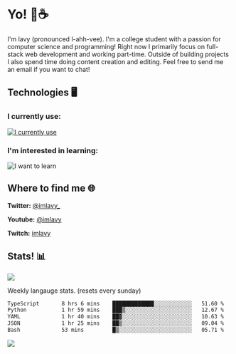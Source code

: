 # Yo! 🦊☕

I'm lavy (pronounced l-ahh-vee). I'm a college student with a passion for computer science and programming! Right now I primarily focus on full-stack web development and working part-time. Outside of building projects I also spend time doing content creation and editing. Feel free to send me an email if you want to chat!


## Technologies 🖥️

### I currently use:
[![I currently use](https://skillicons.dev/icons?i=ts,react,nextjs,nodejs,python,django,svelte,aws,emotion,electron,vite,styledcomponents,vercel,figma,github,vscode,mongo,docker,linux,ps,pr,ae&perline=8)](https://skillicons.dev)
### I'm interested in learning:
![I want to learn](https://skillicons.dev/icons?i=graphql,apollo,nginx,redis,threejs,supabase,astro&perline=8)

## Where to find me 🌐

**Twitter:** [@imlavy_](https://twitter.com/@imlavy_)

**Youtube:** [@imlavy](https://youtube.com/@imlavy)

**Twitch:** [imlavy](https://twitch.tv/imlavy)

## Stats! 📊
[![](https://visitcount.itsvg.in/api?id=lavyyy&icon=0&color=11)](https://visitcount.itsvg.in)

Weekly langauge stats. (resets every sunday)
<!--START_SECTION:waka-->

```txt
TypeScript       8 hrs 6 mins    █████████████░░░░░░░░░░░░   51.60 %
Python           1 hr 59 mins    ███▒░░░░░░░░░░░░░░░░░░░░░   12.67 %
YAML             1 hr 40 mins    ██▓░░░░░░░░░░░░░░░░░░░░░░   10.63 %
JSON             1 hr 25 mins    ██▒░░░░░░░░░░░░░░░░░░░░░░   09.04 %
Bash             53 mins         █▒░░░░░░░░░░░░░░░░░░░░░░░   05.71 %
```

<!--END_SECTION:waka-->

![](https://github-readme-stats.vercel.app/api?username=lavyyy&theme=midnight-purple&hide_border=true&include_all_commits=true&count_private=true)

